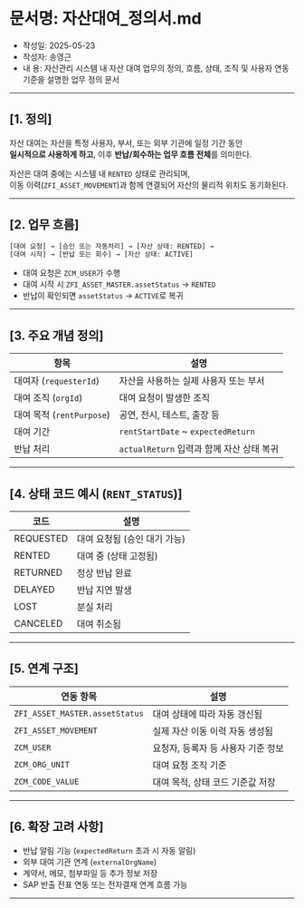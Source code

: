 # 문서명: 자산대여_정의서.md
- 작성일: 2025-05-23
- 작성자: 송영근
- 내  용: 자산관리 시스템 내 자산 대여 업무의 정의, 흐름, 상태, 조직 및 사용자 연동 기준을 설명한 업무 정의 문서

---

## [1. 정의]

자산 대여는 자산을 특정 사용자, 부서, 또는 외부 기관에 일정 기간 동안  
**일시적으로 사용하게 하고**, 이후 **반납/회수하는 업무 흐름 전체**를 의미한다.

자산은 대여 중에는 시스템 내 `RENTED` 상태로 관리되며,  
이동 이력(`ZFI_ASSET_MOVEMENT`)과 함께 연결되어 자산의 물리적 위치도 동기화된다.

---

## [2. 업무 흐름]

```txt
[대여 요청] → [승인 또는 자동처리] → [자산 상태: RENTED] → 
[대여 시작] → [반납 또는 회수] → [자산 상태: ACTIVE]
````

* 대여 요청은 `ZCM_USER`가 수행
* 대여 시작 시 `ZFI_ASSET_MASTER.assetStatus` → `RENTED`
* 반납이 확인되면 `assetStatus` → `ACTIVE`로 복귀

---

## \[3. 주요 개념 정의]

| 항목                    | 설명                                  |
| --------------------- | ----------------------------------- |
| 대여자 (`requesterId`)   | 자산을 사용하는 실제 사용자 또는 부서               |
| 대여 조직 (`orgId`)       | 대여 요청이 발생한 조직                       |
| 대여 목적 (`rentPurpose`) | 공연, 전시, 테스트, 출장 등                   |
| 대여 기간                 | `rentStartDate` \~ `expectedReturn` |
| 반납 처리                 | `actualReturn` 입력과 함께 자산 상태 복귀      |

---

## \[4. 상태 코드 예시 (`RENT_STATUS`)]

| 코드        | 설명                |
| --------- | ----------------- |
| REQUESTED | 대여 요청됨 (승인 대기 가능) |
| RENTED    | 대여 중 (상태 고정됨)     |
| RETURNED  | 정상 반납 완료          |
| DELAYED   | 반납 지연 발생          |
| LOST      | 분실 처리             |
| CANCELED  | 대여 취소됨            |

---

## \[5. 연계 구조]

| 연동 항목                          | 설명                   |
| ------------------------------ | -------------------- |
| `ZFI_ASSET_MASTER.assetStatus` | 대여 상태에 따라 자동 갱신됨     |
| `ZFI_ASSET_MOVEMENT`           | 실제 자산 이동 이력 자동 생성됨   |
| `ZCM_USER`                     | 요청자, 등록자 등 사용자 기준 정보 |
| `ZCM_ORG_UNIT`                 | 대여 요청 조직 기준          |
| `ZCM_CODE_VALUE`               | 대여 목적, 상태 코드 기준값 저장  |

---

## \[6. 확장 고려 사항]

* 반납 알림 기능 (`expectedReturn` 초과 시 자동 알림)
* 외부 대여 기관 연계 (`externalOrgName`)
* 계약서, 메모, 첨부파일 등 추가 정보 저장
* SAP 반출 전표 연동 또는 전자결재 연계 흐름 가능

---
